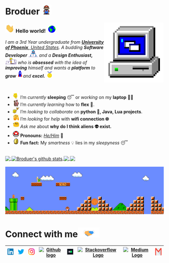 # Broduer&nbsp;<img src="https://github.com/broduer/broduer/blob/master/Assets/Mario_Hello_Big.gif" width="30px">


<!-- 
    &nbsp;  [![HitCount](https://hits.dwyl.com/broduer/broduer.svg?style=flat-square&show=unique)](http://hits.dwyl.com/broduer/broduer) 
-->

<img align="right" alt="PC GIF" src="https://github.com/broduer/broduer/blob/master/Assets/PC.gif" width="190" />

### <img src="https://github.com/broduer/broduer/blob/master/Assets/Hi.gif" width="29px"> **Hello world!** &nbsp;<img src="https://github.com/broduer/broduer/blob/master/Assets/Earth.gif" width="24px">

<p>
  <em>
    I am a 3rd Year undergraduate from <a href="https://www.phoenix.edu/"> <b>University of Phoenix</b>, United States</a>.  
    A budding <b>Software Developer</b> <img src="https://github.com/broduer/broduer/blob/master/Assets/Developer.gif" width="30px"> 
      and a <b>Design Enthusiast,</b>&nbsp;<img src="https://github.com/broduer/broduer/blob/master/Assets/Designer.gif" width="36px"> who is <b>obsessed</b>
    with the idea of <b>improving</b> himself and wants a <b>platform</b> to 
    <b>grow</b> <img src="https://github.com/broduer/broduer/blob/master/Assets/Rocket.gif" width="18px">and 
    <b>excel.</b> <img src="https://github.com/broduer/broduer/blob/master/Assets/Medal.gif" width="20px">
  </em>  
</p>

<br>

- <img alt="GIF" src="https://github.com/broduer/broduer/blob/master/Assets/wave.gif" width="20px" /> I’m *currently* **sleeping** 😴 or *working* on my **laptop** 👨‍💻
- <img alt="GIF" src="https://github.com/broduer/broduer/blob/master/Assets/gandalf_parrot.gif" width="20px" /> I’m *currently learning* how to **flex** 💪.
- <img alt="GIF" src="https://github.com/broduer/broduer/blob/master/Assets/headbang.gif" width="20px" /> I’m *looking to collaborate* on **python 🐍, Java, Lua projects**.
- <img alt="GIF" src="https://github.com/broduer/broduer/blob/master/Assets/hmm.gif" width="20px" /> I’m *looking* for *help* with **wifi connection 🌐**
- <img alt="GIF" src="https://github.com/broduer/broduer/blob/master/Assets/happy.gif" width="20px" /> *Ask me* about **why do I think aliens 👽 exist.**
- <img alt="GIF" src="https://github.com/broduer/broduer/blob/master/Assets/powerup.gif" width="20px" /> **Pronouns:** [*He/Him*](https://pronoun.is/he) 🧔
- <img alt="GIF" src="https://github.com/broduer/broduer/blob/master/Assets/coin.gif" width="20px" /> **Fun fact:** My *smartness* 💡 lies in my *sleepyness* 😴


<br>

<a href="https://github.com/broduer">
  <img align="center" src="https://github-readme-stats.vercel.app/api/top-langs/?username=broduer&theme=dark&hide_langs_below=1" />
</a>

<a href="https://github.com/broduer">
 <img align="center" src="https://github-readme-stats.vercel.app/api?username=broduer&show_icons=true&theme=dark&line_height=27" alt="Broduer's github stats"/>
</a>


<a href="https://github.com/broduer/broduer">
  <img align="center" src="https://github-readme-stats.vercel.app/api/pin/?username=broduer&repo=broduer&theme=dark" />
</a>

<a href="https://github.com/broduer/Fun-with-DS-and-Algo">
 <img align="center" src="https://github-readme-stats.vercel.app/api/pin/?username=broduer&repo=Fun-with-DS-and-Algo&theme=dark" />
</a>

<br>
<!--
![Broduer's github stats](https://github-readme-stats.vercel.app/api?username=broduer&show_icons=true&hide_border=true)
-->

<br>

<img src="https://github.com/broduer/broduer/blob/master/Assets/Mario_Gameplay.gif" alt="Mario Game" width="980">

<br>

# Connect with me<img src="https://github.com/broduer/broduer/blob/master/Assets/Handshake.gif" height="32px">



| [<img src="https://github.com/broduer/broduer/blob/master/Assets/Linkedin.svg" alt="Linkedin Logo" width="32">](https://in.linkedin.com/in/broduer) | [<img src="https://github.com/broduer/broduer/blob/master/Assets/Twitter.svg" alt="Twitter Logo" width="32">](https://twitter.com/broduer) | [<img src="https://github.com/broduer/broduer/blob/master/Assets/Instagram.svg" alt="instagram logo" width="32">](https://www.instagram.com/broduer/)| [<img src="https://cdn.svgporn.com/logos/github-icon.svg" alt="Github logo" width="34">](https://github.com/broduer) | [<img src="https://github.com/broduer/broduer/blob/master/Assets/HackerRank.svg" alt="HackerRank Logo" width="30">](https://www.hackerrank.com/) | [<img src="https://cdn.svgporn.com/logos/stackoverflow-icon.svg" alt="Stackoverflow Logo" width="28">](https://stackoverflow.com/users/23989097/broduer) | [<img src="https://cdn.svgporn.com/logos/medium.svg" alt="Medium Logo" width="30">](https://medium.com/@broduer) | [<img src="https://github.com/broduer/broduer/blob/master/Assets/Gmail.svg" alt="Gmail logo" height="32">](mailto:broduer@aogamers.net)
|:---:|:---:|:---:|:---:|:---:|:---:|:---:|:---:|



<br>
<br>






<!--

![Dino](https://github.com/broduer/broduer/blob/master/Assets/dino.gif)

<a href="https://in.linkedin.com/in/broduer">
    <img align="left" alt="Broduer | Linkedin" width="24px" src="https://github.com/broduer/broduer/blob/master/Assets/Linkedin.svg" />
  </a> &nbsp;&nbsp;
  <a href="https://twitter.com/broduer">
    <img align="left" alt="Broduer | Twitter" width="26px" src="https://github.com/broduer/broduer/blob/master/Assets/Twitter.svg" />
  </a> &nbsp;&nbsp;
  <a href="https://www.instagram.com/broduer/">
    <img align="left" alt="Broduer | Instagram" width="24px" src="https://github.com/broduer/broduer/blob/master/Assets/Instagram.svg" />
  </a> &nbsp;&nbsp;
  <a href="mailto:broduer@aogamers.net">
    <img align="left" alt="Broduer | Gmail" width="26px" src="https://github.com/broduer/broduer/blob/master/Assets/Gmail.svg" />
  </a>
  
  
  
| [<img src="https://github.com/broduer/broduer/blob/master/Assets/Linkedin.svg" alt="Broduer | Linkedin" width="34">](https://in.linkedin.com/in/broduer) | [<img src="https://github.com/broduer/broduer/blob/master/Assets/Instagram.svg" alt="instagram logo" width="24">](https://www.instagram.com/broduer/) | [<img src="https://raw.githubusercontent.com/broduer/broduer/master/img/dev.png" alt="dev logo" width="24">](https://dev.to/broduer)| [<img src="https://raw.githubusercontent.com/broduer/broduer/master/img/deviant_art.jpg" alt="dev logo" width="24">](https://www.deviantart.com/delta2318) | [<img src="https://raw.githubusercontent.com/broduer/broduer/master/img/twitter.png" alt="twitter logo" width="34">](https://twitter.com/broduer) | [<img src="https://raw.githubusercontent.com/broduer/broduer/master/img/stack.svg" alt="stack logo" width="24">](https://stackoverflow.com/users/10053063/delta231) | [<img src="https://raw.githubusercontent.com/broduer/broduer/master/img/gitlab.png" alt="gitlab logo" width="24">](https://gitlab.com/broduer) | [<img src="https://raw.githubusercontent.com/broduer/broduer/master/img/reddit.jpg" alt="reddit logo" width="24">](https://www.reddit.com/user/broduer)
|---|---|---|---|---|---|---|---|





## 𝗠𝘆 𝗧𝗲𝗰𝗸 𝗦𝘁𝗮𝗰𝗸

<table>
  <tbody>
    <tr valign="top">
      <td width="25%" align="center">
        <span>𝗛𝗧𝗠𝗟𝟱</span><br><br><br>
        <img height="64px" src="https://cdn.svgporn.com/logos/html-5.svg">
      </td>
      <td width="25%" align="center">
        <span>𝗖𝗦𝗦𝟯</span><br><br><br>
        <img height="64px" src="https://cdn.svgporn.com/logos/css-3.svg">
      </td>
      <td width="25%" align="center">
        <span>𝗝𝗮𝘃𝗮𝗦𝗰𝗿𝗶𝗽𝘁</span><br><br><br>
        <img height="64px" src="https://cdn.svgporn.com/logos/javascript.svg">
      </td>
      <td width="25%" align="center">
        <span>𝗩𝘂𝗲</span><br><br><br>
        <img height="64px" src="https://cdn.svgporn.com/logos/vue.svg">
      </td>
    </tr>
    <tr valign="top">
      <td width="25%" align="center">
        <span>𝗪𝗲𝗯𝗽𝗮𝗰𝗸</span><br><br><br>
        <img height="64px" src="https://cdn.svgporn.com/logos/webpack.svg">
      </td>
      <td width="25%" align="center">
        <span>𝗘𝘀𝗹𝗶𝗻𝘁</span><br><br><br>
        <img height="64px" src="https://cdn.svgporn.com/logos/eslint.svg">
      </td>
      <td width="25%" align="center">
        <span>𝗚𝗶𝘁</span><br><br><br>
        <img height="64px" src="https://cdn.svgporn.com/logos/git-icon.svg">
      </td>
      <td width="25%" align="center">
        <span>𝗩𝗦 𝗖𝗼𝗱𝗲</span><br><br><br>
        <img height="64px" src="https://cdn.svgporn.com/logos/visual-studio-code.svg">
      </td>
    </tr>
    <tr valign="top">
      <td width="25%" align="center">
        <span>𝗟𝗲𝘀𝘀</span><br><br><br>
        <img height="64px" src="https://cdn.svgporn.com/logos/less.svg">
      </td>
      <td width="25%" align="center">
        <span>𝗦𝗮𝘀𝘀/𝗦𝗖𝗦𝗦</span><br><br><br>
        <img height="64px" src="https://cdn.svgporn.com/logos/sass.svg">
      </td>
      <td width="25%" align="center">
        <span>𝗧𝗮𝗶𝗹𝘄𝗶𝗻𝗱𝗖𝘀𝘀</span><br><br><br>
        <img height="64px" src="https://cdn.svgporn.com/logos/tailwindcss-icon.svg">
      </td>
      <td width="25%" align="center">
        <span>𝗡𝗲𝘁𝗹𝗶𝗳𝘆</span><br><br><br>
        <img height="64px" src="https://cdn.svgporn.com/logos/netlify.svg">
      </td>
    </tr>
  </tbody>
</table>


![visitors](https://visitor-badge.laobi.icu/badge?page_id=broduer)

-->
